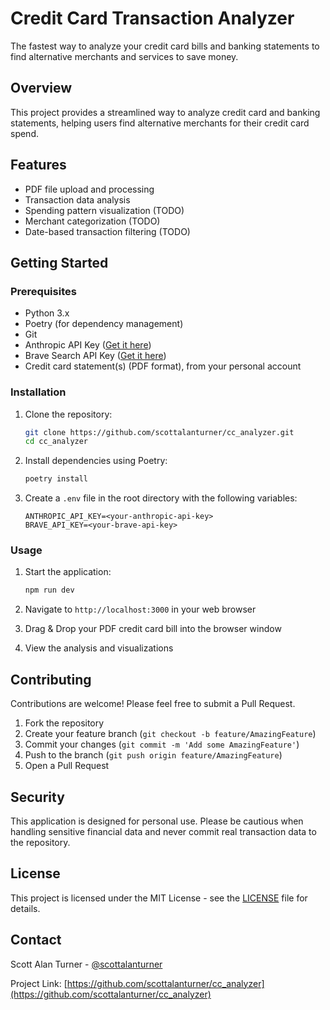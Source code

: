 # Credit Card Transaction Analyzer

The fastest way to analyze your credit card bills and banking statements to find alternative merchants and services to save money.

## Overview

This project provides a streamlined way to analyze credit card and banking statements, helping users find alternative merchants for their credit card spend.

## Features

- PDF file upload and processing
- Transaction data analysis
- Spending pattern visualization (TODO)
- Merchant categorization (TODO)    
- Date-based transaction filtering (TODO)

## Getting Started

### Prerequisites

- Python 3.x
- Poetry (for dependency management)
- Git
- Anthropic API Key ([Get it here](https://www.anthropic.com/product))
- Brave Search API Key ([Get it here](https://brave.com/search/api/))
- Credit card statement(s) (PDF format), from your personal account

### Installation

1. Clone the repository:
    ```bash
    git clone https://github.com/scottalanturner/cc_analyzer.git
    cd cc_analyzer
    ```

2. Install dependencies using Poetry:
    ```bash
    poetry install
    ```

3. Create a `.env` file in the root directory with the following variables:
    ```
    ANTHROPIC_API_KEY=<your-anthropic-api-key>
    BRAVE_API_KEY=<your-brave-api-key>
    ```

### Usage

1. Start the application:
    ```bash
    npm run dev
   

2. Navigate to `http://localhost:3000` in your web browser

3. Drag & Drop your PDF credit card bill into the browser window

3. View the analysis and visualizations


## Contributing

Contributions are welcome! Please feel free to submit a Pull Request.

1. Fork the repository
2. Create your feature branch (`git checkout -b feature/AmazingFeature`)
3. Commit your changes (`git commit -m 'Add some AmazingFeature'`)
4. Push to the branch (`git push origin feature/AmazingFeature`)
5. Open a Pull Request

## Security

This application is designed for personal use. Please be cautious when handling sensitive financial data and never commit real transaction data to the repository.

## License

This project is licensed under the MIT License - see the [LICENSE](LICENSE) file for details.

## Contact

Scott Alan Turner - [@scottalanturner](https://twitter.com/scottalanturner)

Project Link: [https://github.com/scottalanturner/cc_analyzer](https://github.com/scottalanturner/cc_analyzer)
 ```